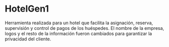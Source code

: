 # HotelGen1
Herramienta realizada para un hotel que facilita la asignación, reserva, supervisión y control de pagos de los huéspedes. El nombre de la empresa, logos y el resto de la información fueron cambiados para garantizar la privacidad del cliente.
